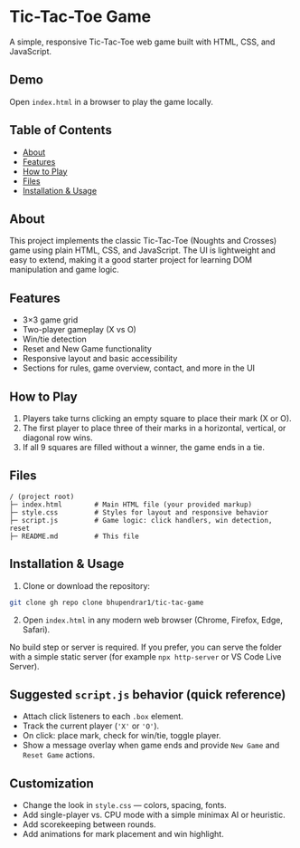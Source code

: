 # Tic-Tac-Toe Game

A simple, responsive Tic-Tac-Toe web game built with HTML, CSS, and JavaScript.

## Demo

Open `index.html` in a browser to play the game locally.

## Table of Contents

* [About](#about)
* [Features](#features)
* [How to Play](#how-to-play)
* [Files](#files)
* [Installation & Usage](#installation--usage)

## About

This project implements the classic Tic-Tac-Toe (Noughts and Crosses) game using plain HTML, CSS, and JavaScript. The UI is lightweight and easy to extend, making it a good starter project for learning DOM manipulation and game logic.

## Features

* 3×3 game grid
* Two-player gameplay (X vs O)
* Win/tie detection
* Reset and New Game functionality
* Responsive layout and basic accessibility
* Sections for rules, game overview, contact, and more in the UI

## How to Play

1. Players take turns clicking an empty square to place their mark (X or O).
2. The first player to place three of their marks in a horizontal, vertical, or diagonal row wins.
3. If all 9 squares are filled without a winner, the game ends in a tie.

## Files

```
/ (project root)
├─ index.html        # Main HTML file (your provided markup)
├─ style.css         # Styles for layout and responsive behavior
├─ script.js         # Game logic: click handlers, win detection, reset
├─ README.md         # This file
```

## Installation & Usage

1. Clone or download the repository:

```bash
git clone gh repo clone bhupendrar1/tic-tac-game
```

2. Open `index.html` in any modern web browser (Chrome, Firefox, Edge, Safari).

No build step or server is required. If you prefer, you can serve the folder with a simple static server (for example `npx http-server` or VS Code Live Server).

## Suggested `script.js` behavior (quick reference)

* Attach click listeners to each `.box` element.
* Track the current player (`'X'` or `'O'`).
* On click: place mark, check for win/tie, toggle player.
* Show a message overlay when game ends and provide `New Game` and `Reset Game` actions.

## Customization

* Change the look in `style.css` — colors, spacing, fonts.
* Add single-player vs. CPU mode with a simple minimax AI or heuristic.
* Add scorekeeping between rounds.
* Add animations for mark placement and win highlight.



